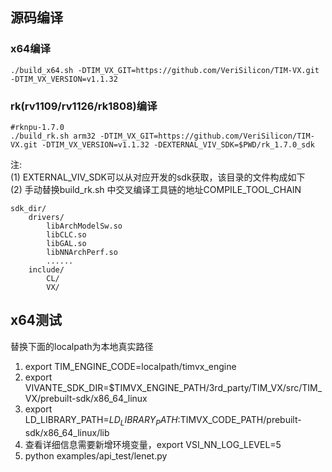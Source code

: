 
## 源码编译
### x64编译
```
./build_x64.sh -DTIM_VX_GIT=https://github.com/VeriSilicon/TIM-VX.git -DTIM_VX_VERSION=v1.1.32
```

### rk(rv1109/rv1126/rk1808)编译
```
#rknpu-1.7.0
./build_rk.sh arm32 -DTIM_VX_GIT=https://github.com/VeriSilicon/TIM-VX.git -DTIM_VX_VERSION=v1.1.32 -DEXTERNAL_VIV_SDK=$PWD/rk_1.7.0_sdk  
```

注:  
    (1) EXTERNAL_VIV_SDK可以从对应开发的sdk获取，该目录的文件构成如下  
    (2) 手动替换build_rk.sh 中交叉编译工具链的地址COMPILE_TOOL_CHAIN

```
sdk_dir/
    drivers/
        libArchModelSw.so
        libCLC.so
        libGAL.so
        libNNArchPerf.so
        ......
    include/
        CL/
        VX/
```
## x64测试
替换下面的localpath为本地真实路径  
1. export TIM_ENGINE_CODE=localpath/timvx_engine
2. export VIVANTE_SDK_DIR=$TIMVX_ENGINE_PATH/3rd_party/TIM_VX/src/TIM_VX/prebuilt-sdk/x86_64_linux
3. export LD_LIBRARY_PATH=$LD_LIBRARY_PATH:$TIMVX_CODE_PATH/prebuilt-sdk/x86_64_linux/lib
4. 查看详细信息需要新增环境变量，export VSI_NN_LOG_LEVEL=5
5. python examples/api_test/lenet.py
